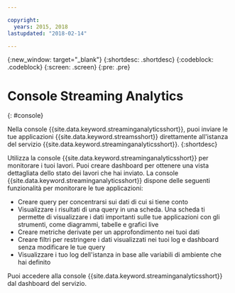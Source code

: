 ```yaml
---

copyright:
  years: 2015, 2018
lastupdated: "2018-02-14"

---
```


<!-- Attribute definitions -->
{:new_window: target="_blank"}
{:shortdesc: .shortdesc}
{:codeblock: .codeblock}
{:screen: .screen}
{:pre: .pre}

# Console Streaming Analytics
{: #console}

Nella console {{site.data.keyword.streaminganalyticsshort}}, puoi inviare le tue applicazioni {{site.data.keyword.streamsshort}} direttamente all'istanza del servizio {{site.data.keyword.streaminganalyticsshort}}.
{:shortdesc}

Utilizza la console {{site.data.keyword.streaminganalyticsshort}} per monitorare
i tuoi lavori. Puoi creare dashboard per ottenere una vista dettagliata dello stato dei lavori
che hai inviato. La console {{site.data.keyword.streaminganalyticsshort}}
dispone delle seguenti funzionalità per monitorare le tue applicazioni:

* Creare query per concentrarsi sui dati di cui si tiene conto
* Visualizzare i risultati di una query in una scheda. Una scheda ti permette di visualizzare i dati importanti sulle tue applicazioni
con gli strumenti, come diagrammi, tabelle e grafici live
* Creare metriche derivate per un approfondimento nei tuoi dati
* Creare filtri per restringere i dati visualizzati nei tuoi log e dashboard senza
modificare le tue query
* Visualizzare i tuo log dell'istanza in base alle variabili di ambiente che hai definito

Puoi accedere alla console {{site.data.keyword.streaminganalyticsshort}}
dal dashboard del servizio.

<!--The {{site.data.keyword.streaminganalyticsshort}} console is translated into the following languages: Brazilian Portuguese, French, German, Italian, Japanese, Korean, Simplified Chinese, Spanish, Traditional Chinese. Change the language setting in your browser to view the console in your preferred language. -->
